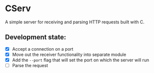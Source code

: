 # CServ

A simple server for receiving and parsing HTTP requests built with C.

## Development state:

- [x] Accept a connection on a port
- [x] Move out the receiver functionality into separate module
- [x] Add the `--port` flag that will set the port on which the server will run
- [ ] Parse the request
